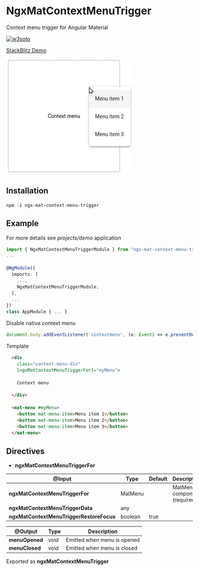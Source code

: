 # NgxMatContextMenuTrigger

Context menu trigger for Angular Material

[![w3soto](https://circleci.com/gh/w3soto/ngx-mat-context-menu-trigger.svg?style=svg)](https://circleci.com/gh/w3soto/ngx-mat-context-menu-trigger)

[StackBlitz Demo](https://stackblitz.com/edit/angular-ivy-5bojir)

![Screenshot](https://raw.githubusercontent.com/w3soto/ngx-mat-context-menu-trigger/master/screenshot.png "Screenshot")

## Installation
```shell
npm -i ngx-mat-context-menu-trigger
```

## Example

For more details see *projects/demo* application

```typescript
import { NgxMatContextMenuTriggerModule } from "ngx-mat-context-menu-trigger";
...

@NgModule({
  imports: [
    ...,
    NgxMatContextMenuTriggerModule,
  ],
  ...
})
class AppModule { ... }

```

Disable native context menu
```typescript
document.body.addEventListener('contextmenu', (e: Event) => e.preventDefault());
```

Template 
```html
  <div
    class="context-menu-div"
    [ngxMatContextMenuTriggerFor]="myMenu">
      
    Context menu
    
  </div>

  <mat-menu #myMenu>
    <button mat-menu-item>Menu item 1</button>
    <button mat-menu-item>Menu item 2</button>
    <button mat-menu-item>Menu item 3</button>
  </mat-menu>
```

## Directives 

* **ngxMatContextMenuTriggerFor**

| @Input | Type | Default | Description |
| ------ | ---- | ------- | ----------- |
| **ngxMatContextMenuTriggerFor** | MatMenu | | MatMenu component (required!) |
| **ngxMatContextMenuTriggerData** | any | | |
| **ngxMatContextMenuTriggerRestoreFocus** | boolean | true |  |

| @Output | Type | Description |
| ------- | ---- | ----------- |
| **menuOpened** | void | Emitted when menu is opened |
| **menuClosed** | void | Emitted when menu is closed |

Exported as **ngxMatContextMenuTrigger**
